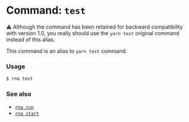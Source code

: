 # Command: `test`

⚠️  Although the command has been retained for backward compatibility with version 1.0, you really should use the `yarn test` original command instead of this alias.

This command is an alias to `yarn test` command.

### Usage
```sh
$ rna test
```

### See also

* [`rna run`](../run/)
* [`rna start`](../start/)
